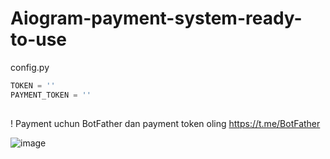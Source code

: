 # Aiogram-payment-system-ready-to-use
config.py
```python
TOKEN = ''
PAYMENT_TOKEN = ''
 
```
! Payment uchun BotFather dan payment token oling https://t.me/BotFather 

![image](https://github.com/themusharraf/PaymentBot/assets/122869450/78a4b42c-1613-4b37-8160-c82b51e025d8)

